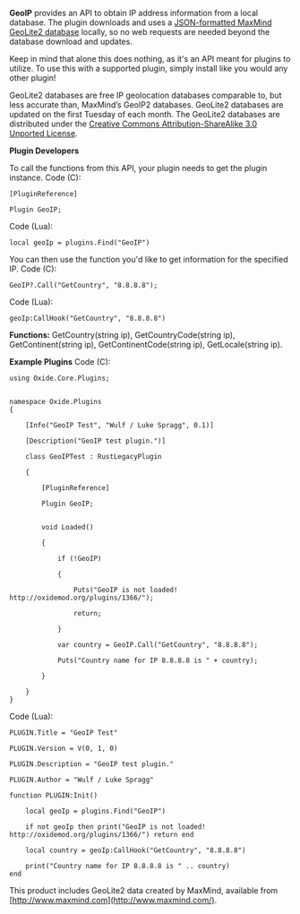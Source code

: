 **GeoIP** provides an API to obtain IP address information from a local database. The plugin downloads and uses a [JSON-formatted MaxMind GeoLite2 database](https://github.com/lukespragg/geoip-json) locally, so no web requests are needed beyond the database download and updates.


Keep in mind that alone this does nothing, as it's an API meant for plugins to utilize. To use this with a supported plugin, simply install like you would any other plugin!


GeoLite2 databases are free IP geolocation databases comparable to, but less accurate than, MaxMind’s GeoIP2 databases. GeoLite2 databases are updated on the first Tuesday of each month. The GeoLite2 databases are distributed under the [Creative Commons Attribution-ShareAlike 3.0 Unported License](http://creativecommons.org/licenses/by-sa/3.0/).

**Plugin Developers**

To call the functions from this API, your plugin needs to get the plugin instance.
Code (C):
````
[PluginReference]

Plugin GeoIP;
````

Code (Lua):
````
local geoIp = plugins.Find("GeoIP")
````

You can then use the function you'd like to get information for the specified IP.
Code (C):
````
GeoIP?.Call("GetCountry", "8.8.8.8");
````

Code (Lua):
````
geoIp:CallHook("GetCountry", "8.8.8.8")
````


**Functions:** GetCountry(string ip), GetCountryCode(string ip), GetContinent(string ip), GetContinentCode(string ip), GetLocale(string ip).

**Example Plugins**
Code (C):
````
using Oxide.Core.Plugins;


namespace Oxide.Plugins
{

    [Info("GeoIP Test", "Wulf / Luke Spragg", 0.1)]

    [Description("GeoIP test plugin.")]

    class GeoIPTest : RustLegacyPlugin

    {

        [PluginReference]

        Plugin GeoIP;


        void Loaded()

        {

            if (!GeoIP)

            {

                Puts("GeoIP is not loaded! http://oxidemod.org/plugins/1366/");

                return;

            }

            var country = GeoIP.Call("GetCountry", "8.8.8.8");

            Puts("Country name for IP 8.8.8.8 is " + country);

        }

    }
}
````

Code (Lua):
````
PLUGIN.Title = "GeoIP Test"

PLUGIN.Version = V(0, 1, 0)

PLUGIN.Description = "GeoIP test plugin."

PLUGIN.Author = "Wulf / Luke Spragg"

function PLUGIN:Init()

    local geoIp = plugins.Find("GeoIP")

    if not geoIp then print("GeoIP is not loaded! http://oxidemod.org/plugins/1366/") return end

    local country = geoIp:CallHook("GetCountry", "8.8.8.8")

    print("Country name for IP 8.8.8.8 is " .. country)
end
````

This product includes GeoLite2 data created by MaxMind, available from [http://www.maxmind.com](http://www.maxmind.com/).